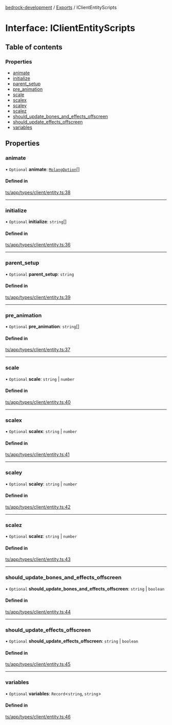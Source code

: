 [bedrock-development](../README.md) / [Exports](../modules.md) / IClientEntityScripts

# Interface: IClientEntityScripts

## Table of contents

### Properties

- [animate](IClientEntityScripts.md#animate)
- [initialize](IClientEntityScripts.md#initialize)
- [parent\_setup](IClientEntityScripts.md#parent_setup)
- [pre\_animation](IClientEntityScripts.md#pre_animation)
- [scale](IClientEntityScripts.md#scale)
- [scalex](IClientEntityScripts.md#scalex)
- [scaley](IClientEntityScripts.md#scaley)
- [scalez](IClientEntityScripts.md#scalez)
- [should\_update\_bones\_and\_effects\_offscreen](IClientEntityScripts.md#should_update_bones_and_effects_offscreen)
- [should\_update\_effects\_offscreen](IClientEntityScripts.md#should_update_effects_offscreen)
- [variables](IClientEntityScripts.md#variables)

## Properties

### animate

• `Optional` **animate**: [`MolangOption`](../modules.md#molangoption)[]

#### Defined in

[ts/app/types/client/entity.ts:38](https://github.com/DauntlessStudio/Bedrock-Developments/blob/c7d1542/ts/app/types/client/entity.ts#L38)

___

### initialize

• `Optional` **initialize**: `string`[]

#### Defined in

[ts/app/types/client/entity.ts:36](https://github.com/DauntlessStudio/Bedrock-Developments/blob/c7d1542/ts/app/types/client/entity.ts#L36)

___

### parent\_setup

• `Optional` **parent\_setup**: `string`

#### Defined in

[ts/app/types/client/entity.ts:39](https://github.com/DauntlessStudio/Bedrock-Developments/blob/c7d1542/ts/app/types/client/entity.ts#L39)

___

### pre\_animation

• `Optional` **pre\_animation**: `string`[]

#### Defined in

[ts/app/types/client/entity.ts:37](https://github.com/DauntlessStudio/Bedrock-Developments/blob/c7d1542/ts/app/types/client/entity.ts#L37)

___

### scale

• `Optional` **scale**: `string` \| `number`

#### Defined in

[ts/app/types/client/entity.ts:40](https://github.com/DauntlessStudio/Bedrock-Developments/blob/c7d1542/ts/app/types/client/entity.ts#L40)

___

### scalex

• `Optional` **scalex**: `string` \| `number`

#### Defined in

[ts/app/types/client/entity.ts:41](https://github.com/DauntlessStudio/Bedrock-Developments/blob/c7d1542/ts/app/types/client/entity.ts#L41)

___

### scaley

• `Optional` **scaley**: `string` \| `number`

#### Defined in

[ts/app/types/client/entity.ts:42](https://github.com/DauntlessStudio/Bedrock-Developments/blob/c7d1542/ts/app/types/client/entity.ts#L42)

___

### scalez

• `Optional` **scalez**: `string` \| `number`

#### Defined in

[ts/app/types/client/entity.ts:43](https://github.com/DauntlessStudio/Bedrock-Developments/blob/c7d1542/ts/app/types/client/entity.ts#L43)

___

### should\_update\_bones\_and\_effects\_offscreen

• `Optional` **should\_update\_bones\_and\_effects\_offscreen**: `string` \| `boolean`

#### Defined in

[ts/app/types/client/entity.ts:44](https://github.com/DauntlessStudio/Bedrock-Developments/blob/c7d1542/ts/app/types/client/entity.ts#L44)

___

### should\_update\_effects\_offscreen

• `Optional` **should\_update\_effects\_offscreen**: `string` \| `boolean`

#### Defined in

[ts/app/types/client/entity.ts:45](https://github.com/DauntlessStudio/Bedrock-Developments/blob/c7d1542/ts/app/types/client/entity.ts#L45)

___

### variables

• `Optional` **variables**: `Record`\<`string`, `string`\>

#### Defined in

[ts/app/types/client/entity.ts:46](https://github.com/DauntlessStudio/Bedrock-Developments/blob/c7d1542/ts/app/types/client/entity.ts#L46)
